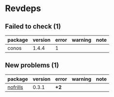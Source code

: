 # Revdeps

## Failed to check (1)

|package |version |error |warning |note |
|:-------|:-------|:-----|:-------|:----|
|conos   |1.4.4   |1     |        |     |

## New problems (1)

|package                          |version |error  |warning |note |
|:--------------------------------|:-------|:------|:-------|:----|
|[nofrills](problems.md#nofrills) |0.3.1   |__+2__ |        |     |

